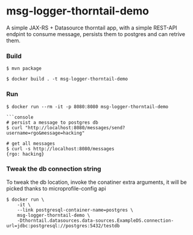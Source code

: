 # msg-logger-thorntail-demo
A simple JAX-RS + Datasource thorntail app, with a simple REST-API endpint to consume message, persists them to postgres and can retrive them.

### Build
```console
$ mvn package 

$ docker build . -t msg-logger-thorntail-demo  
```

### Run 
```console
$ docker run --rm -it -p 8080:8080 msg-logger-thorntail-demo  

```console
# persist a message to postgres db
$ curl "http://localhost:8080/messages/send?username=rgo&message=hacking"
```
```console
# get all messages
$ curl -s http://localhost:8080/messages
{rgo: hacking}
```

### Tweak the db connection string
To tweak the db location, invoke the conatiner extra arguments, it will be picked thanks to microprofile-config api
```console
$ docker run \
    -it \
    --link postgresql-container-name=postgres \
    msg-logger-thorntail-demo \
    -Dthorntail.datasources.data-sources.ExampleDS.connection-url=jdbc:postgresql://postgres:5432/testdb
```

